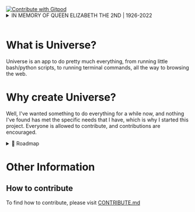 <a href="https://gitpod.io/github.com/LinuxGamer/Universe">
  <img
    src="https://img.shields.io/badge/Contribute%20with-Gitpod-908a85?logo=gitpod"
    alt="Contribute with Gitpod"
  />
</a>
<br>
<details>
<summary>IN MEMORY OF QUEEN ELIZABETH THE 2ND | 1926-2022</summary>
On 8<sup>th</sup> September 2022, Queen Elizabeth II died peacefully at Balmoral Castle, Scotland. This banner is in memorial of her, and as such will be up until the date of her funeral (Monday 19th September 2022). R.I.P. Her Majesty.
</details>
<br>

# What is Universe?
Universe is an app to do pretty much everything, from running little bash/python scripts, to running terminal commands, all the way to browsing the web.

# Why create Universe?
Well, I've wanted something to do everything for a while now, and nothing I've found has met the specific needs that I have, which is why I started this project. Everyone is allowed to contribute, and contributions are encouraged.

<details>
<summary>📁 Roadmap</summary>
<br>

   | Task | Status | Expected Release |
   | :--- | :--- | :--- |
   | Add window | In Progress | v0.1 |
   | Add scrip tab | Not Started | v0.1 |
   | Add run script buttons | Not Started | v0.1 |
   | Add terminal tab  | Not Started | v0.5 |


<br>
</details>


# Other Information
## How to contribute
To find how to contribute, please visit [CONTRIBUTE.md](CONTRIBUTE.md)